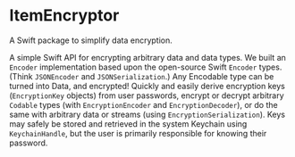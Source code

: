 # ItemEncryptor
A Swift package to simplify data encryption.

A simple Swift API for encrypting arbitrary data and data types.
    We built an `Encoder` implementation based upon the open-source Swift `Encoder` types. (Think `JSONEncoder` and `JSONSerialization`.) Any Encodable type can be turned into Data, and encrypted! Quickly and easily derive encryption keys (`EncryptionKey` objects) from user passwords, encrypt or decrypt arbitrary `Codable` types (with `EncryptionEncoder` and `EncryptionDecoder`), or do the same with arbitrary data or streams (using `EncryptionSerialization`). Keys may safely be stored and retrieved in the system Keychain using `KeychainHandle`, but the user is primarily responsible for knowing their password.
